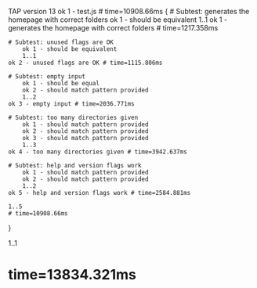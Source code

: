 TAP version 13
ok 1 - test.js # time=10908.66ms {
    # Subtest: generates the homepage with correct folders
        ok 1 - should be equivalent
        1..1
    ok 1 - generates the homepage with correct folders # time=1217.358ms
    
    # Subtest: unused flags are OK
        ok 1 - should be equivalent
        1..1
    ok 2 - unused flags are OK # time=1115.806ms
    
    # Subtest: empty input
        ok 1 - should be equal
        ok 2 - should match pattern provided
        1..2
    ok 3 - empty input # time=2036.771ms
    
    # Subtest: too many directories given
        ok 1 - should match pattern provided
        ok 2 - should match pattern provided
        ok 3 - should match pattern provided
        1..3
    ok 4 - too many directories given # time=3942.637ms
    
    # Subtest: help and version flags work
        ok 1 - should match pattern provided
        ok 2 - should match pattern provided
        1..2
    ok 5 - help and version flags work # time=2584.881ms
    
    1..5
    # time=10908.66ms
}

1..1
# time=13834.321ms
